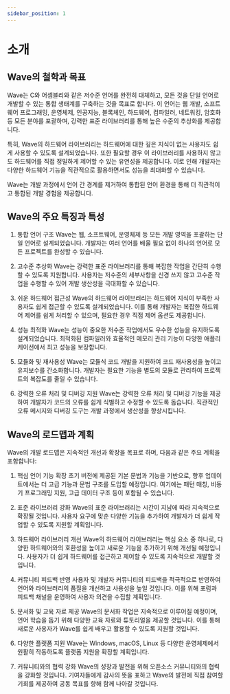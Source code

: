 ```yaml
---
sidebar_position: 1
---
```


# 소개
## Wave의 철학과 목표
Wave는 C와 어셈블리와 같은 저수준 언어를 완전히 대체하고, 모든 것을 단일 언어로 개발할 수 있는 통합 생태계를 구축하는 것을 목표로 합니다.
이 언어는 웹 개발, 소프트웨어 프로그래밍, 운영체제, 인공지능, 블록체인, 하드웨어, 컴파일러, 네트워킹, 암호화 등 모든 분야를 포괄하며, 강력한 표준 라이브러리를 통해 높은 수준의 추상화를 제공합니다.

특히, Wave의 하드웨어 라이브러리는 하드웨어에 대한 깊은 지식이 없는 사용자도 쉽게 사용할 수 있도록 설계되었습니다.
또한 필요할 경우 이 라이브러리를 사용하지 않고도 하드웨어를 직접 정밀하게 제어할 수 있는 유연성을 제공합니다.
이로 인해 개발자는 다양한 하드웨어 기능을 직관적으로 활용하면서도 성능을 최대화할 수 있습니다.

Wave는 개발 과정에서 언어 간 경계를 제거하여 통합된 언어 환경을 통해 더 직관적이고 통합된 개발 경험을 제공합니다.

## Wave의 주요 특징과 특성
1. 통합 언어 구조
Wave는 웹, 소프트웨어, 운영체제 등 모든 개발 영역을 포괄하는 단일 언어로 설계되었습니다.
개발자는 여러 언어를 배울 필요 없이 하나의 언어로 모든 프로젝트를 완성할 수 있습니다.

2. 고수준 추상화
Wave는 강력한 표준 라이브러리를 통해 복잡한 작업을 간단히 수행할 수 있도록 지원합니다.
사용자는 저수준의 세부사항을 신경 쓰지 않고 고수준 작업을 수행할 수 있어 개발 생산성을 극대화할 수 있습니다.

3. 쉬운 하드웨어 접근성
Wave의 하드웨어 라이브러리는 하드웨어 지식이 부족한 사용자도 쉽게 접근할 수 있도록 설계되었습니다.
이를 통해 개발자는 복잡한 하드웨어 제어를 쉽게 처리할 수 있으며, 필요한 경우 직접 제어 옵션도 제공합니다.

4. 성능 최적화
Wave는 성능이 중요한 저수준 작업에서도 우수한 성능을 유지하도록 설계되었습니다.
최적화된 컴파일러와 효율적인 메모리 관리 기능이 다양한 애플리케이션에서 최고 성능을 보장합니다.

5. 모듈화 및 재사용성
Wave는 모듈식 코드 개발을 지원하여 코드 재사용성을 높이고 유지보수를 간소화합니다.
개발자는 필요한 기능을 별도의 모듈로 관리하여 프로젝트의 복잡도를 줄일 수 있습니다.

6. 강력한 오류 처리 및 디버깅 지원
Wave는 강력한 오류 처리 및 디버깅 기능을 제공하여 개발자가 코드의 오류를 쉽게 식별하고 수정할 수 있도록 돕습니다.
직관적인 오류 메시지와 디버깅 도구는 개발 과정에서 생산성을 향상시킵니다.

## Wave의 로드맵과 계획
Wave의 개발 로드맵은 지속적인 개선과 확장을 목표로 하며, 다음과 같은 주요 계획을 포함합니다:

1. 핵심 언어 기능 확장
초기 버전에 제공된 기본 문법과 기능을 기반으로, 향후 업데이트에서는 더 고급 기능과 문법 구조를 도입할 예정입니다.
여기에는 패턴 매칭, 비동기 프로그래밍 지원, 고급 데이터 구조 등이 포함될 수 있습니다.

2. 표준 라이브러리 강화
Wave의 표준 라이브러리는 시간이 지남에 따라 지속적으로 확장될 것입니다.
사용자 요구에 맞춘 다양한 기능을 추가하여 개발자가 더 쉽게 작업할 수 있도록 지원할 계획입니다.

3. 하드웨어 라이브러리 개선
Wave의 하드웨어 라이브러리는 핵심 요소 중 하나로, 다양한 하드웨어와의 호환성을 높이고 새로운 기능을 추가하기 위해 개선될 예정입니다.
사용자가 더 쉽게 하드웨어를 접근하고 제어할 수 있도록 지속적으로 개발할 것입니다.

4. 커뮤니티 피드백 반영
사용자 및 개발자 커뮤니티의 피드백을 적극적으로 반영하여 언어와 라이브러리의 품질을 개선하고 사용성을 높일 것입니다.
이를 위해 포럼과 피드백 채널을 운영하여 사용자 의견을 수집할 계획입니다.

5. 문서화 및 교육 자료 제공
Wave의 문서화 작업은 지속적으로 이루어질 예정이며, 언어 학습을 돕기 위해 다양한 교육 자료와 튜토리얼을 제공할 것입니다.
이를 통해 새로운 사용자가 Wave를 쉽게 배우고 활용할 수 있도록 지원할 것입니다.

6. 다양한 플랫폼 지원
Wave는 Windows, macOS, Linux 등 다양한 운영체제에서 원활히 작동하도록 플랫폼 지원을 확장할 계획입니다.

7. 커뮤니티와의 협력 강화
Wave의 성장과 발전을 위해 오픈소스 커뮤니티와의 협력을 강화할 것입니다.
기여자들에게 감사의 뜻을 표하고 Wave의 발전에 직접 참여할 기회를 제공하여 공동 목표를 향해 함께 나아갈 것입니다.